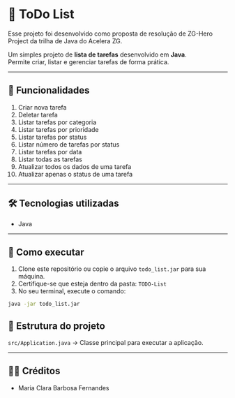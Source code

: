 # 📝 ToDo List

Esse projeto foi desenvolvido como proposta de resolução de ZG-Hero Project da trilha de Java do Acelera ZG.

Um simples projeto de **lista de tarefas** desenvolvido em **Java**.  
Permite criar, listar e gerenciar tarefas de forma prática.

---

## 📌 Funcionalidades
1. Criar nova tarefa
2. Deletar tarefa
3. Listar tarefas por categoria
4. Listar tarefas por prioridade
5. Listar tarefas por status
6. Listar número de tarefas por status
7. Listar tarefas por data
8. Listar todas as tarefas
9. Atualizar todos os dados de uma tarefa
10. Atualizar apenas o status de uma tarefa

---

## 🛠️ Tecnologias utilizadas
- Java

---

## 🚀 Como executar

1. Clone este repositório ou copie o arquivo `todo_list.jar` para sua máquina.
2. Certifique-se que esteja dentro da pasta: `TODO-List`
3. No seu terminal, execute o comando: 
```bash
java -jar todo_list.jar
```

## 📂 Estrutura do projeto

`src/Application.java` → Classe principal para executar a aplicação.

---
## 👩‍💻 Créditos

- Maria Clara Barbosa Fernandes